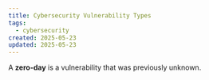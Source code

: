 ```yaml
---
title: Cybersecurity Vulnerability Types
tags:
  - cybersecurity
created: 2025-05-23
updated: 2025-05-23
---
```


A **zero-day** is a vulnerability that was previously unknown.